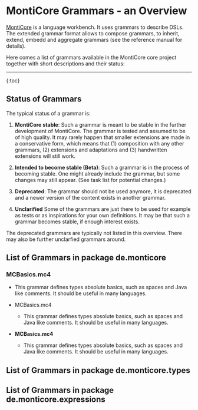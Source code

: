 
# MontiCore Grammars - an Overview

[MontiCore](http://www.monticore.de) is a language workbench. It uses 
grammars to describe DSLs. The extended 
grammar format allows to compose grammars, to inherit, extend, embedd 
and aggregate grammars (see the reference manual for details).

Here comes a list of grammars available in the MontiCore core project 
together with short descriptions and their status:

----

{:toc}

## Status of Grammars 

The typical status of a grammar is:

1. **MontiCore stable**:
Such a grammar is meant to be stable in the further development of 
MontiCore. The grammar is tested and assumed to be of high quality.
It may rarely happen that smaller extensions are made in a conservative 
form, which means that (1) composition with any other grammars,
(2) extensions and adaptations and (3) handwritten extensions will 
still work.

1. **Intended to become stable (Beta)**:
Such a grammar is in the process of becoming stable. One might already 
include the grammar, but some changes may still appear.
(See task list for potential changes.)

1. **Deprecated**:
The grammar should not be used anymore, it is deprecated and a newer
version of the content exists in another grammar.

1. **Unclarified**
Some of the grammars are just there to be used for example as
tests or as inspirations for your own definitions. It may be that 
such a grammar becomes stable, if enough interest exists.

The deprecated grammars are typically not listed in this overview.
There may also be further unclarfied grammars around.


## List of Grammars in package de.monticore

### MCBasics.mc4
* This grammar defines types absolute basics, such as spaces and 
  Java like comments. 
  It should be useful in many languages.

* MCBasics.mc4
   * This grammar defines types absolute basics, such as spaces and 
     Java like comments. 
     It should be useful in many languages.

* **MCBasics.mc4**
   * This grammar defines types absolute basics, such as spaces and 
     Java like comments. 
     It should be useful in many languages.



## List of Grammars in package de.monticore.types



## List of Grammars in package de.monticore.expressions






